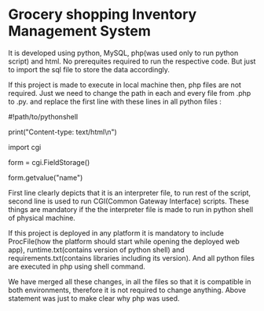 # Grocery shopping Inventory Management System
It is developed using python, MySQL, php(was used only to run python script) and html. No prerequites required to run the respective code. But just to import the sql file to store the data accordingly. 

If this project is made to execute in local machine then, php files are not required. Just we need to change the path in each and every file from .php to .py. and replace the first line with these lines in all python files :

#!path/to/pythonshell

print("Content-type: text/html\n")

import cgi

form = cgi.FieldStorage()

form.getvalue("name")


First line clearly depicts that it is an interpreter file, to run rest of the script, second line is used to run CGI(Common Gateway Interface) scripts. These things are mandatory if the the interpreter file is made to run in python shell of physical machine.

If this project is deployed in any platform it is mandatory to include ProcFile(how the platform should start while opening the deployed web app), runtime.txt(contains version of python shell) and requirements.txt(contains libraries including its version). And all python files are executed in php using shell command.

We have merged all these changes, in all the files so that it is compatible in both environments, therefore it is not required to change anything. Above statement was just to make clear why php was used.

